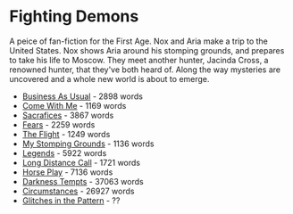 # Fighting Demons

A peice of fan-fiction for the First Age.  Nox and Aria make a trip to the United States.  Nox shows Aria around his stomping grounds, and prepares to take his life to Moscow.  They meet another hunter, Jacinda Cross, a renowned hunter, that they've both heard of.  Along the way mysteries are uncovered and a whole new world is about to emerge.

* [Business As Usual](001.md) - 2898 words
* [Come With Me](002.md) - 1169 words
* [Sacrafices](003.md) - 3867 words
* [Fears](004.md) - 2259 words
* [The Flight](005.md) - 1249 words
* [My Stomping Grounds](006.md) - 1136 words
* [Legends](007.md) - 5922 words
* [Long Distance Call](007a.md) - 1721 words
* [Horse Play](007n.md) - 7136 words
* [Darkness Tempts](008.md) - 37063 words
* [Circumstances](009.md) - 26927 words
* [Glitches in the Pattern](010.md) - ??